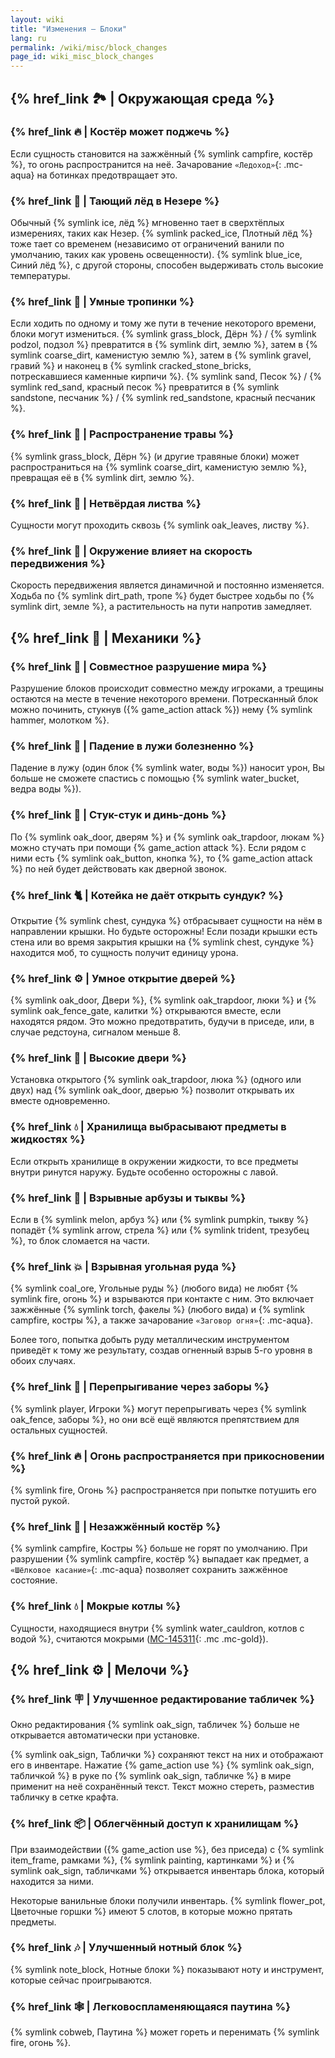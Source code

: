 ```yaml
---
layout: wiki
title: "Изменения — Блоки"
lang: ru
permalink: /wiki/misc/block_changes
page_id: wiki_misc_block_changes
---
```


## {% href_link 🏞️ | Окружающая среда %}

### {% href_link 🔥 | Костёр может поджечь %}
Если сущность становится на зажжённый {% symlink campfire, костёр %}, то огонь распространится на неё. Зачарование `«Ледоход»`{: .mc-aqua} на ботинках предотвращает это.

### {% href_link 🧊 | Тающий лёд в Незере %}
Обычный {% symlink ice, лёд %} мгновенно тает в сверхтёплых измерениях, таких как Незер. {% symlink packed_ice, Плотный лёд %} тоже тает со временем (независимо от ограничений ванили по умолчанию, таких как уровень освещенности). {% symlink blue_ice, Синий лёд %}, с другой стороны, способен выдерживать столь высокие температуры.

### {% href_link 🐾 | Умные тропинки %}
Если ходить по одному и тому же пути в течение некоторого времени, блоки могут измениться. {% symlink grass_block, Дёрн %} / {% symlink podzol, подзол %} превратится в {% symlink dirt, землю %}, затем в {% symlink coarse_dirt, каменистую землю %}, затем в {% symlink gravel, гравий %} и наконец в {% symlink cracked_stone_bricks, потрескавшиеся каменные кирпичи %}. {% symlink sand, Песок %} / {% symlink red_sand, красный песок %} превратится в {% symlink sandstone, песчаник %} / {% symlink red_sandstone, красный песчаник %}.

### {% href_link 🌱 | Распространение травы %}
{% symlink grass_block, Дёрн %} (и другие травяные блоки) может распространиться на {% symlink coarse_dirt, каменистую землю %}, превращая её в {% symlink dirt, землю %}.

### {% href_link 🍃 | Нетвёрдая листва %}
Сущности могут проходить сквозь {% symlink oak_leaves, листву %}.

### {% href_link 👟 | Окружение влияет на скорость передвижения %}
Скорость передвижения является динамичной и постоянно изменяется. Ходьба по {% symlink dirt_path, тропе %} будет быстрее ходьбы по {% symlink dirt, земле %}, а растительность на пути напротив замедляет.



## {% href_link 🔧 | Механики %}

### {% href_link 🔄 | Совместное разрушение мира %}
Разрушение блоков происходит совместно между игроками, а трещины остаются на месте в течение некоторого времени. Потресканный блок можно починить, стукнув ({% game_action attack %}) нему {% symlink hammer, молотком %}.

### {% href_link 🌊 | Падение в лужи болезненно %}
Падение в лужу (один блок {% symlink water, воды %}) наносит урон, Вы больше не сможете спастись с помощью {% symlink water_bucket, ведра воды %}).

### {% href_link 🔔 | Стук-стук и динь-донь %}
По {% symlink oak_door, дверям %} и {% symlink oak_trapdoor, люкам %} можно стучать при помощи {% game_action attack %}. Если рядом с ними есть {% symlink oak_button, кнопка %}, то {% game_action attack %} по ней будет действовать как дверной звонок.

### {% href_link 🐈 | Котейка не даёт открыть сундук? %}
Открытие {% symlink chest, сундука %} отбрасывает сущности на нём в направлении крышки. Но будьте осторожны! Если позади крышки есть стена или во время закрытия крышки на {% symlink chest, сундуке %} находится моб, то сущность получит единицу урона.

### {% href_link ⚙️ | Умное открытие дверей %}
{% symlink oak_door, Двери %}, {% symlink oak_trapdoor, люки %} и {% symlink oak_fence_gate, калитки %} открываются вместе, если находятся рядом. Это можно предотвратить, будучи в приседе, или, в случае редстоуна, сигналом меньше 8.

### {% href_link 🚪 | Высокие двери %}
Установка открытого {% symlink oak_trapdoor, люка %} (одного или двух) над {% symlink oak_door, дверью %} позволит открывать их вместе одновременно.

### {% href_link 💧 | Хранилища выбрасывают предметы в жидкостях %}
Если открыть хранилище в окружении жидкости, то все предметы внутри ринутся наружу. Будьте особенно осторожны с лавой.

### {% href_link 🍈 | Взрывные арбузы и тыквы %}
Если в {% symlink melon, арбуз %} или {% symlink pumpkin, тыкву %} попадёт {% symlink arrow, стрела %} или {% symlink trident, трезубец %}, то блок сломается на части.

### {% href_link 💥 | Взрывная угольная руда %}
{% symlink coal_ore, Угольные руды %} (любого вида) не любят {% symlink fire, огонь %} и взрываются при контакте с ним. Это включает зажжённые {% symlink torch, факелы %} (любого вида) и {% symlink campfire, костры %}, а также зачарование `«Заговор огня»`{: .mc-aqua}.

Более того, попытка добыть руду металлическим инструментом приведёт к тому же результату, создав огненный взрыв 5-го уровня в обоих случаях.

### {% href_link 🚧 | Перепрыгивание через заборы %}
{% symlink player, Игроки %} могут перепрыгивать через {% symlink oak_fence, заборы %}, но они всё ещё являются препятствием для остальных сущностей.

### {% href_link 🔥 | Огонь распространяется при прикосновении %}
{% symlink fire, Огонь %} распространяется при попытке потушить его пустой рукой.

### {% href_link 🧯 | Незажжённый костёр %}
{% symlink campfire, Костры %} больше не горят по умолчанию. При разрушении {% symlink campfire, костёр %} выпадает как предмет, а `«Шёлковое касание»`{: .mc-aqua} позволяет сохранить зажжённое состояние.

### {% href_link 💧 | Мокрые котлы %}
Сущности, находящиеся внутри {% symlink water_cauldron, котлов с водой %}, считаются мокрыми ([MC-145311](https://bugs.mojang.com/browse/MC-145311){: .mc .mc-gold}).



## {% href_link ⚙️ | Мелочи %}

### {% href_link 🪧 | Улучшенное редактирование табличек %}
Окно редактирования {% symlink oak_sign, табличек %} больше не открывается автоматически при установке.

{% symlink oak_sign, Таблички %} сохраняют текст на них и отображают его в инвентаре. Нажатие {% game_action use %} {% symlink oak_sign, табличкой %} в руке по {% symlink oak_sign, табличке %} в мире применит на неё сохранённый текст. Текст можно стереть, разместив табличку в сетке крафта.

### {% href_link 📦 | Облегчённый доступ к хранилищам %}
При взаимодействии ({% game_action use %}, без приседа) с {% symlink item_frame, рамками %}, {% symlink painting, картинками %} и {% symlink oak_sign, табличками %} открывается инвентарь блока, который находится за ними.

Некоторые ванильные блоки получили инвентарь. {% symlink flower_pot, Цветочные горшки %} имеют 5 слотов, в которые можно прятать предметы.

### {% href_link 🎶 | Улучшенный нотный блок %}
{% symlink note_block, Нотные блоки %} показывают ноту и инструмент, которые сейчас проигрываются.

### {% href_link 🕸️ | Легковоспламеняющаяся паутина %}
{% symlink cobweb, Паутина %} может гореть и перенимать {% symlink fire, огонь %}.
